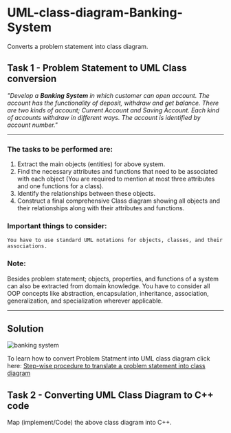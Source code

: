 # UML-class-diagram-Banking-System
Converts a problem statement into class diagram.
## Task 1 - Problem Statement to UML Class conversion
*"Develop a **Banking System** in which customer can open account. The account has the functionality of deposit, withdraw and get balance. There are two kinds of account; Current Account and Saving Account. Each kind of accounts withdraw in different ways. The account is identified by account number."*

---
### The tasks to be performed are:
1.	Extract the main objects (entities) for above system.
2.	Find the necessary attributes and functions that need to be associated with each object (You are required to mention at most three attributes and one functions for a class).
3.	Identify the relationships between these objects.
4.	Construct a final comprehensive Class diagram showing all objects and their relationships along with their attributes and functions.

### Important things to consider:
    You have to use standard UML notations for objects, classes, and their associations.

### Note:
Besides problem statement; objects, properties, and functions of a system can also be extracted from domain knowledge. You have to consider all OOP concepts like abstraction, encapsulation, inheritance, association, generalization, and specialization wherever applicable.

---
## Solution
![banking system](https://user-images.githubusercontent.com/41892175/46243798-2c7e6c80-c40a-11e8-8868-c29e84472435.jpg)

To learn how to convert Problem Statment into UML class diagram click here: [Step-wise procedure to translate a problem statement into class diagram](https://github.com/saif86/Object-Oriented-Modeling---Graphic-Editor)

## Task 2 - Converting UML Class Diagram to C++ code
Map (implement/Code) the above class diagram into C++.
